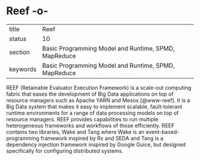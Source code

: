 # Reef -o-


|          |                                                      |
| -------- | ---------------------------------------------------- |
| title    | Reef                                                 | 
| status   | 10                                                   |
| section  | Basic Programming Model and Runtime, SPMD, MapReduce |
| keywords | Basic Programming Model and Runtime, SPMD, MapReduce |



REEF (Retainable Evaluator Execution Framework) is a scale-out
computing fabric that eases the development of Big Data applications
on top of resource managers such as Apache YARN and
Mesos [@www-reef]. It is a Big Data system that makes it easy to
implement scalable, fault-tolerant runtime environments for a range of
data processing models on top of resource managers. REEF provides
capabilities to run multiple heterogeneous frameworks and workflows of
those efficiently. REEF contains two libraries, Wake and Tang where
Wake is an event-based-programming framework inspired by Rx and SEDA
and Tang is a dependency injection framework inspired by Google Guice,
but designed specifically for configuring distributed systems.



     
